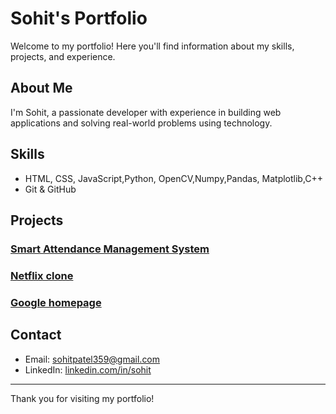 # Sohit's Portfolio

Welcome to my portfolio! Here you'll find information about my skills, projects, and experience.

## About Me

I'm Sohit, a passionate developer with experience in building web applications and solving real-world problems using technology.

## Skills

- HTML, CSS, JavaScript,Python, OpenCV,Numpy,Pandas, Matplotlib,C++ 
- Git & GitHub

## Projects

### [Smart Attendance Management System](#)

### [Netflix clone](#)
### [Google homepage](#)

## Contact

- Email: sohitpatel359@gmail.com
- LinkedIn: [linkedin.com/in/sohit](https://linkedin.com/comm/mynetwork/discovery-see-all?usecase=PEOPLE_FOLLOWS&followMember=sohit-patel-776473273)

---

Thank you for visiting my portfolio!